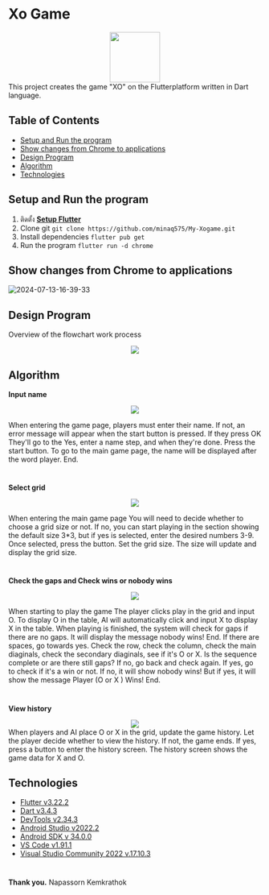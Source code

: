 
# Xo Game
<div id="header" align="center">
  <img src="https://github.com/user-attachments/assets/cb3be3c7-d8e9-42fb-b13c-2e44252136bd" width="100"/>
</div>
This project creates the game "XO" on the Flutterplatform written in Dart language.

## Table of Contents
 - [Setup and Run the program](#setup-and-run-the-program)
 - [Show changes from Chrome to applications](#show-changes-from-chrome-to-applications)
 - [Design Program](#design-program)
 -  [Algorithm](#algorithm)
 - [Technologies](#technologies)
 
## Setup and Run the program

1. ติดตั้ง **[Setup Flutter](https://flutter.io/setup/)**
2. Clone  git
 ```git clone https://github.com/minaq575/My-Xogame.git```
3. Install dependencies
	  ```flutter pub get```
4. Run the program 
	```flutter run -d chrome```
	
## Show changes from Chrome to applications
 
![2024-07-13-16-39-33](https://github.com/user-attachments/assets/3c004292-2ed1-4b4f-8b09-5e0fced38d20)

## Design Program
Overview of the flowchart work process

<div id="header" align="center">
  <img src="https://github.com/user-attachments/assets/5955aae5-6fff-40e0-bf31-38e917cd8d77"/>
</div>

## Algorithm
**Input name**
<div id="header" align="center">
  <img src="https://github.com/user-attachments/assets/d2505419-0e43-44df-9fe2-a359b340df91"/>
</div>

When entering the game page, players must enter their name. If not, an error message will appear when the start button is pressed. If they press OK They'll go to the Yes, enter a name step, and when they're done. Press the start button. To go to the main game page, the name will be displayed after the word player. End.

#

**Select grid**
<div id="header" align="center">
  <img src="https://github.com/user-attachments/assets/2c0d0822-b1db-4e27-a884-3ca9fb8c86a0"/>
</div>

When entering the main game page You will need to decide whether to choose a grid size or not. If no, you can start playing in the section showing the default size 3*3, but if yes is selected, enter the desired numbers 3-9. Once selected, press the button. Set the grid size. The size will update and display the grid size.

#

**Check the gaps and Check wins or nobody wins**

<div id="header" align="center">
  <img src="https://github.com/user-attachments/assets/a1a553a6-b944-40f9-a76a-5776e97c28c9"/>
</div>

When starting to play the game The player clicks play in the grid and input O. To display O in the table, AI will automatically click and input X to display X in the table. When playing is finished, the system will check for gaps if there are no gaps. It will display the message nobody wins! End. If there are spaces, go towards yes. Check the row, check the column, check the main diaginals, check the secondary diaginals, see if it's O or X. Is the sequence complete or are there still gaps?
If no, go back and check again. If yes, go to check if it's a win or not. If no, it will show nobody wins! But if yes, it will show the message Player (O or X ) Wins! End.

#

**View history**

<div id="header" align="center">
  <img src="https://github.com/user-attachments/assets/8828d8e4-6956-43ec-ab72-219b796a5131"/>
</div>
When players and AI place O or X in the grid, update the game history. Let the player decide whether to view the history. If not, the game ends. If yes, press a button to enter the history screen. The history screen shows the game data for X and O.



## Technologies

 - [Flutter v3.22.2](https://flutter.dev/) 
 - [Dart v3.4.3](https://dart.dev/)
 - [DevTools v2.34.3](https://docs.flutter.dev/tools/devtools/release-notes)
 -  [Android Studio v2022.2](https://developer.android.com/studio?gad_source=1&gclid=CjwKCAjwy8i0BhAkEiwAdFaeGC8xODpdSFdPv-eRvl8l14HpYDhnF_LhplHA27AwJl6JJrmXzXrYXhoCPnEQAvD_BwE&gclsrc=aw.ds&hl=th)
 - [Android SDK v 34.0.0](https://developer.android.com/tools/releases/build-tools)
 - [VS Code v1.91.1](https://code.visualstudio.com/)
 - [Visual Studio Community  2022 v.17.10.3](https://learn.microsoft.com/en-us/visualstudio/releases/2022/release-notes#17103--visual-studio-2022-version-17103)
 #
 **Thank you.**
 Napassorn Kemkrathok
